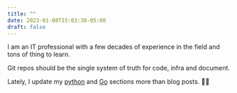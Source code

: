 ```yaml
---
title: ""
date: 2023-01-08T15:03:38-05:00
draft: false
---
```


I am an IT professional with a few decades of experience in the field and tons of thing to learn.

Git repos should be the single system of truth for code, infra and document.

Lately, I update my [python](/python) and [Go](/go) sections more than blog posts. 👍🏻